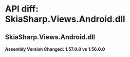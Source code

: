 # API diff: SkiaSharp.Views.Android.dll

## SkiaSharp.Views.Android.dll

<h4>Assembly Version Changed: 1.57.0.0 vs 1.56.0.0</h4>
